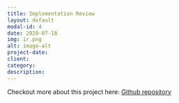 ```yaml
---
title: Implementation Review
layout: default
modal-id: 4
date: 2020-07-18
img: ir.png
alt: image-alt
project-date: 
client: 
category:
description:
---
```



Checkout more about this project here: [Github repository](https://github.com/kamiljaneczek/Implementation-Review)



